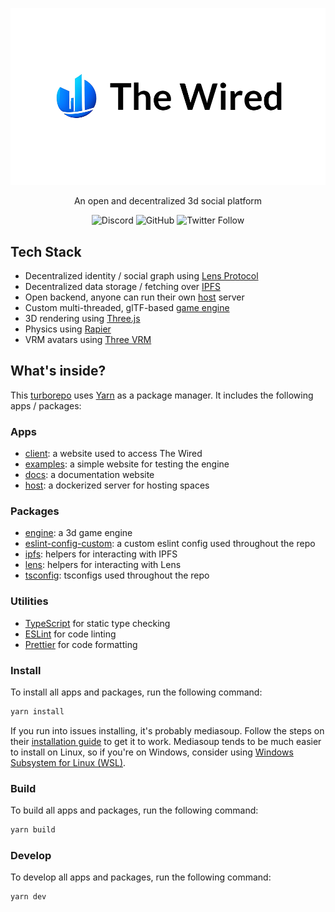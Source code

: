 <div align="center">
  <p>
    <img src="./assets/Hero.png" />
  </p>

  <p>An open and decentralized 3d social platform</p>

  <img alt="Discord" src="https://img.shields.io/discord/918705784311939134?label=discord">
  <img alt="GitHub" src="https://img.shields.io/github/license/wired-xr/wired">
  <img alt="Twitter Follow" src="https://img.shields.io/twitter/follow/TheWiredXR?style=social">
</div>

## Tech Stack

- Decentralized identity / social graph using [Lens Protocol](https://lens.dev/)
- Decentralized data storage / fetching over [IPFS](https://ipfs.io/)
- Open backend, anyone can run their own [host](apps/host) server
- Custom multi-threaded, glTF-based [game engine](pakacges/engine)
- 3D rendering using [Three.js](https://github.com/mrdoob/three.js)
- Physics using [Rapier](https://rapier.rs/)
- VRM avatars using [Three VRM](https://github.com/pixiv/three-vrm)

## What's inside?

This [turborepo](https://turborepo.org/) uses [Yarn](https://classic.yarnpkg.com/lang/en/) as a package manager. It includes the following apps / packages:

### Apps

- [client](apps/client): a website used to access The Wired
- [examples](apps/examples): a simple website for testing the engine
- [docs](apps/docs): a documentation website
- [host](apps/host): a dockerized server for hosting spaces

### Packages

- [engine](packages/engine): a 3d game engine
- [eslint-config-custom](packages/eslint-config-custom): a custom eslint config used throughout the repo
- [ipfs](packages/ipfs): helpers for interacting with IPFS
- [lens](packages/lens): helpers for interacting with Lens
- [tsconfig](packages/tsconfig): tsconfigs used throughout the repo

### Utilities

- [TypeScript](https://www.typescriptlang.org/) for static type checking
- [ESLint](https://eslint.org/) for code linting
- [Prettier](https://prettier.io) for code formatting

### Install

To install all apps and packages, run the following command:

```bash
yarn install
```

If you run into issues installing, it's probably mediasoup. Follow the steps on their [installation guide](https://mediasoup.org/documentation/v3/mediasoup/installation/) to get it to work. Mediasoup tends to be much easier to install on Linux, so if you're on Windows, consider using [Windows Subsystem for Linux (WSL)](https://docs.microsoft.com/en-us/windows/wsl/install).

### Build

To build all apps and packages, run the following command:

```bash
yarn build
```

### Develop

To develop all apps and packages, run the following command:

```bash
yarn dev
```
